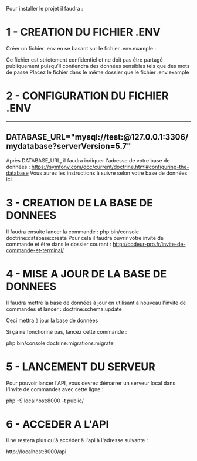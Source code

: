 Pour installer le projet il faudra :

# 1 - CREATION DU FICHIER .ENV

Créer un fichier .env en se basant sur le fichier .env.example :

Ce fichier est strictement confidentiel et ne doit pas être partagé publiquement puisqu'il contiendra des données sensibles
tels que des mots de passe
Placez le fichier dans le même dossier que le fichier .env.example

# 2 - CONFIGURATION DU FICHIER .ENV

---------------------------------------
DATABASE_URL="mysql://test:@127.0.0.1:3306/mydatabase?serverVersion=5.7"
---------------------------------------

Après DATABASE_URL, il faudra indiquer l'adresse de votre base de données : 
https://symfony.com/doc/current/doctrine.html#configuring-the-database
Vous aurez les instructions à suivre selon votre base de données ici

# 3 - CREATION DE LA BASE DE DONNEES

Il faudra ensuite lancer la commande : php bin/console doctrine:database:create
Pour cela il faudra ouvrir votre invite de commande et être dans le dossier courant :
http://codeur-pro.fr/invite-de-commande-et-terminal/

# 4 - MISE A JOUR DE LA BASE DE DONNEES

Il faudra mettre la base de données à jour en utilisant à nouveau l'invite de commandes et lancer :
doctrine:schema:update 

Ceci mettra à jour la base de données

Si ça ne fonctionne pas, lancez cette commande : 

php bin/console doctrine:migrations:migrate

# 5 - LANCEMENT DU SERVEUR

Pour pouvoir lancer l'API, vous devrez démarrer un serveur local dans l'invite de commandes avec cette ligne :

php -S localhost:8000 -t public/


# 6 - ACCEDER A L'API

Il ne restera plus qu'à accéder à l'api à l'adresse suivante :

http://localhost:8000/api

